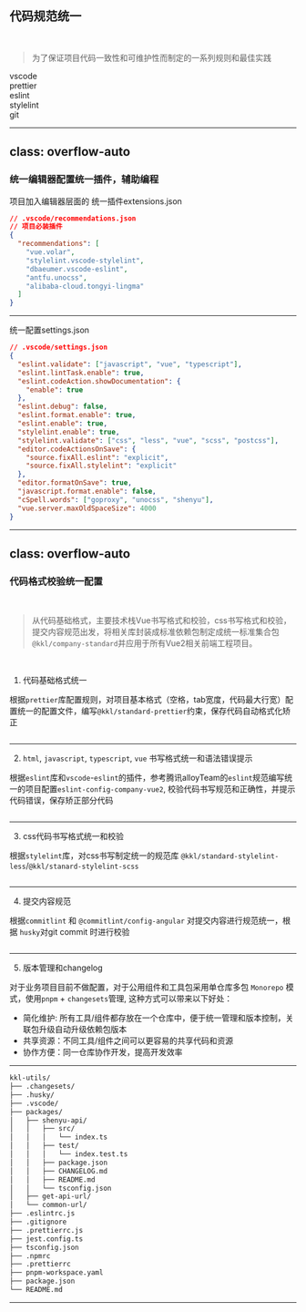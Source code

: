 ## 代码规范统一

<br />

>为了保证项目代码一致性和可维护性而制定的一系列规则和最佳实践

<div class="flex mt-20 justify-around ">
  <div v-motion
    :initial="{
      y: 100,
      opacity: 0,
    }"
    :enter="{
      y: 0,
      opacity: 1,
      transition: {
        duration: 500
      },
    }" class="flex flex-col items-center ">
    <logos-visual-studio-code class="text-8xl mb-4"/>
    <div>vscode</div>
  </div>
  <div v-motion
    :initial="{
      y: 100,
      opacity: 0,
    }"
    :enter="{
      y: 0,
      opacity: 1,
      transition: {
        duration: 500
      },
    }" class="flex flex-col items-center ">
    <logos-prettier class="text-8xl mb-4"/>
    <div>prettier</div>
  </div>
  <div v-motion
    :initial="{
      y: 100,
      opacity: 0,
    }"
    :enter="{
      y: 0,
      opacity: 1,
      transition: {
        duration: 800
      },
    }" class="flex flex-col items-center ">
    <logos-eslint class="text-8xl mb-4"/>
    <div>eslint</div>
  </div>
  <div  v-motion
    :initial="{
      y: 100,
      opacity: 0,
    }"
    :enter="{
      y: 0,
      opacity: 1,
      transition: {
        duration: 1100
      },
    }" class="flex flex-col items-center  ">
    <logos-stylelint class="text-8xl mb-4"/>
    <div>stylelint</div>
  </div>
  <div v-motion
  :initial="{
    y: 100,
    opacity: 0,
  }"
  :enter="{
    y: 0,
    opacity: 1,
    transition: {
      duration: 1400
    },
  }" class="flex flex-col items-center">
  <logos-git-icon class="text-8xl mb-4"/>
  <div>git</div>
</div>
</div>


---
class: overflow-auto
---

### 统一编辑器配置统一插件，辅助编程

项目加入编辑器层面的 统一插件extensions.json

```json
// .vscode/recommendations.json
// 项目必装插件
{
  "recommendations": [
    "vue.volar",
    "stylelint.vscode-stylelint",
    "dbaeumer.vscode-eslint",
    "antfu.unocss",
    "alibaba-cloud.tongyi-lingma"
  ]
}
```

---

统一配置settings.json

```json
// .vscode/settings.json
{
  "eslint.validate": ["javascript", "vue", "typescript"],
  "eslint.lintTask.enable": true,
  "eslint.codeAction.showDocumentation": {
    "enable": true
  },
  "eslint.debug": false,
  "eslint.format.enable": true,
  "eslint.enable": true,
  "stylelint.enable": true,
  "stylelint.validate": ["css", "less", "vue", "scss", "postcss"],
  "editor.codeActionsOnSave": {
    "source.fixAll.eslint": "explicit",
    "source.fixAll.stylelint": "explicit"
  },
  "editor.formatOnSave": true,
  "javascript.format.enable": false,  
  "cSpell.words": ["goproxy", "unocss", "shenyu"],
  "vue.server.maxOldSpaceSize": 4000
}
```
---
class: overflow-auto
---

### 代码格式校验统一配置

<br />

> 从代码基础格式，主要技术栈Vue书写格式和校验，css书写格式和校验，提交内容规范出发，将相关库封装成标准依赖包制定成统一标准集合包 `@kkl/company-standard`并应用于所有Vue2相关前端工程项目。

<br />
 
1. 代码基础格式统一

根据`prettier`库配置规则，对项目基本格式（空格，tab宽度，代码最大行宽）配置统一的配置文件，编写`@kkl/standard-prettier`约束，保存代码自动格式化矫正

<div class="w-full flex align-center h-80 mb-5">
  <img border="rounded" src="/assets/images/prettier.gif" alt="">
</div>

---

2. `html`, `javascript`, `typescript`, `vue` 书写格式统一和语法错误提示

根据`eslint`库和`vscode`-`eslint`的插件，参考腾讯alloyTeam的`eslint`规范编写统一的项目配置`eslint-config-company-vue2`, 校验代码书写规范和正确性，并提示代码错误，保存矫正部分代码

<div class="w-full flex align-center h-80 mb-5">
  <img border="rounded" src="/assets/images/eslint.gif" alt="">
</div>

---

3. css代码书写格式统一和校验

根据`stylelint`库，对css书写制定统一的规范库 `@kkl/standard-stylelint-less`/`@kkl/stanard-stylelint-scss`

<div class="w-full flex align-center h-80 mb-5">
  <img border="rounded" src="/assets/images/stylelint.gif" alt="">
</div>

---

4. 提交内容规范

根据`commitlint` 和 `@commitlint/config-angular` 对提交内容进行规范统一，根据 `husky`对git commit 时进行校验

<div class="w-full flex align-center h-80 mb-5">
  <img border="rounded" src="/assets/images/commitlint.gif" alt="">
</div>

---

5. 版本管理和changelog

对于业务项目目前不做配置，对于公用组件和工具包采用单仓库多包 `Monorepo` 模式，使用`pnpm` + `changesets`管理, 这种方式可以带来以下好处：

- 简化维护: 所有工具/组件都存放在一个仓库中，便于统一管理和版本控制，关联包升级自动升级依赖包版本
- 共享资源：不同工具/组件之间可以更容易的共享代码和资源 
- 协作方便：同一仓库协作开发，提高开发效率

---

```txt
kkl-utils/
├── .changesets/
├── .husky/
├── .vscode/
├── packages/
│   ├── shenyu-api/
│   │   ├── src/
│   │   │   └── index.ts
│   │   ├── test/
│   │   │   └── index.test.ts
│   │   ├── package.json
│   │   ├── CHANGELOG.md
│   │   ├── README.md
│   │   └── tsconfig.json
│   ├── get-api-url/ 
│   └── common-url/
├── .eslintrc.js
├── .gitignore
├── .prettierrc.js
├── jest.config.ts
├── tsconfig.json
├── .npmrc
├── .prettierrc
├── pnpm-workspace.yaml
├── package.json
└── README.md
```



---